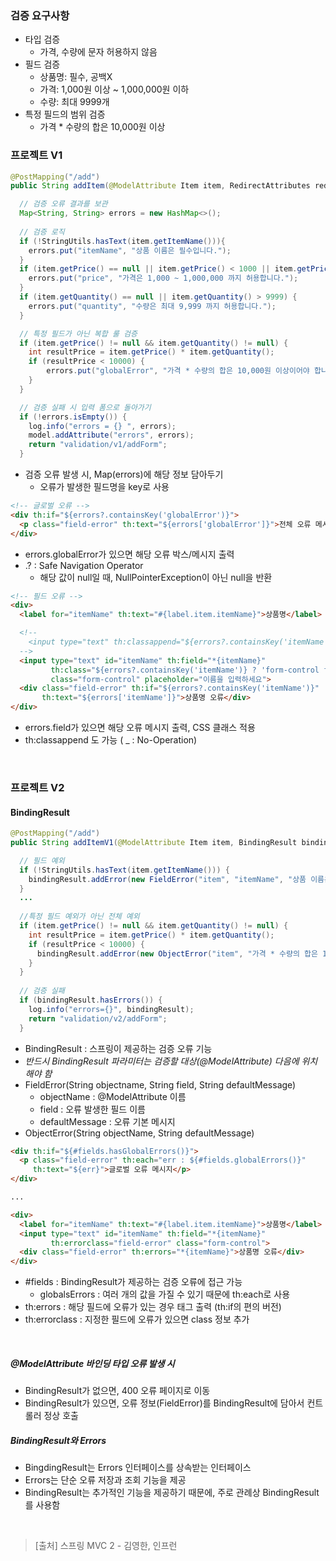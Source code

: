 ### 검증 요구사항
- 타입 검증
  - 가격, 수량에 문자 허용하지 않음
- 필드 검증
  - 상품명: 필수, 공백X
  - 가격: 1,000원 이상 ~ 1,000,000원 이하
  - 수량: 최대 9999개
- 특정 필드의 범위 검증
  - 가격 * 수량의 합은 10,000원 이상
  
### 프로젝트 V1
~~~ java
@PostMapping("/add")
public String addItem(@ModelAttribute Item item, RedirectAttributes redirectAttributes, Model model) {

  // 검증 오류 결과를 보관
  Map<String, String> errors = new HashMap<>();
        
  // 검증 로직
  if (!StringUtils.hasText(item.getItemName())){
    errors.put("itemName", "상품 이름은 필수입니다.");
  }
  if (item.getPrice() == null || item.getPrice() < 1000 || item.getPrice() > 1000000) {
    errors.put("price", "가격은 1,000 ~ 1,000,000 까지 허용합니다.");
  }
  if (item.getQuantity() == null || item.getQuantity() > 9999) {
    errors.put("quantity", "수량은 최대 9,999 까지 허용합니다.");
  }

  // 특정 필드가 아닌 복합 룰 검증
  if (item.getPrice() != null && item.getQuantity() != null) {
    int resultPrice = item.getPrice() * item.getQuantity();
    if (resultPrice < 10000) {
        errors.put("globalError", "가격 * 수량의 합은 10,000원 이상이어야 합니다. 현재 값 = " + resultPrice);
    }
  }

  // 검증 실패 시 입력 폼으로 돌아가기
  if (!errors.isEmpty()) {
    log.info("errors = {} ", errors);
    model.addAttribute("errors", errors);
    return "validation/v1/addForm";
  }
~~~
- 검증 오류 발생 시, Map(errors)에 해당 정보 담아두기
  - 오류가 발생한 필드명을 key로 사용
~~~ html
<!-- 글로벌 오류 -->
<div th:if="${errors?.containsKey('globalError')}">
  <p class="field-error" th:text="${errors['globalError']}">전체 오류 메시지</p>
</div>
~~~
- errors.globalError가 있으면 해당 오류 박스/메시지 출력
- .? : Safe Navigation Operator
  - 해당 값이 null일 때, NullPointerException이 아닌 null을 반환
  
~~~ html
<!-- 필드 오류 -->
<div>
  <label for="itemName" th:text="#{label.item.itemName}">상품명</label>

  <!-- 
    <input type="text" th:classappend="${errors?.containsKey('itemName')} ? 'field-error' : _" class="form-control">
  -->
  <input type="text" id="itemName" th:field="*{itemName}"
         th:class="${errors?.containsKey('itemName')} ? 'form-control field-error' : 'form-control'" 
         class="form-control" placeholder="이름을 입력하세요">
  <div class="field-error" th:if="${errors?.containsKey('itemName')}"
       th:text="${errors['itemName']}">상품명 오류</div>
</div>
~~~
- errors.field가 있으면 해당 오류 메시지 출력, CSS 클래스 적용
- th:classappend 도 가능 ( _ : No-Operation)
<br>

### 프로젝트 V2
#### BindingResult
~~~ java
@PostMapping("/add")
public String addItemV1(@ModelAttribute Item item, BindingResult bindingResult, RedirectAttributes redirectAttributes) {

  // 필드 예외
  if (!StringUtils.hasText(item.getItemName())) { 
    bindingResult.addError(new FieldError("item", "itemName", "상품 이름은 필수입니다."));
  }
  ...
  
  //특정 필드 예외가 아닌 전체 예외
  if (item.getPrice() != null && item.getQuantity() != null) {
    int resultPrice = item.getPrice() * item.getQuantity();
    if (resultPrice < 10000) {
      bindingResult.addError(new ObjectError("item", "가격 * 수량의 합은 10,000원 이상이어야 합니다.));
    }
  }
  
  // 검증 실패
  if (bindingResult.hasErrors()) {
    log.info("errors={}", bindingResult);
    return "validation/v2/addForm";
  }
~~~
- BindingResult : 스프링이 제공하는 검증 오류 기능
- _반드시 BindingResult 파라미터는 검증할 대상(@ModelAttribute) 다음에 위치해야 함_
- FieldError(String objectname, String field, String defaultMessage)
  - objectName : @ModelAttribute 이름
  - field : 오류 발생한 필드 이름
  - defaultMessage : 오류 기본 메시지
- ObjectError(String objectName, String defaultMessage)

~~~ html
<div th:if="${#fields.hasGlobalErrors()}">
  <p class="field-error" th:each="err : ${#fields.globalErrors()}"
     th:text="${err}">글로벌 오류 메시지</p>
</div>

...

<div>
  <label for="itemName" th:text="#{label.item.itemName}">상품명</label>
  <input type="text" id="itemName" th:field="*{itemName}" 
         th:errorclass="field-error" class="form-control">
  <div class="field-error" th:errors="*{itemName}">상품명 오류</div>
</div>
~~~
- #fields : BindingResult가 제공하는 검증 오류에 접근 가능
  - globalsErrors : 여러 개의 값을 가질 수 있기 때문에 th:each로 사용
- th:errors : 해당 필드에 오류가 있는 경우 태그 출력 (th:if의 편의 버전)
- th:errorclass : 지정한 필드에 오류가 있으면 class 정보 추가
<br>

##### @ModelAttribute 바인딩 타입 오류 발생 시
- BindingResult가 없으면, 400 오류 페이지로 이동
- BindingResult가 있으면, 오류 정보(FieldError)를 BindingResult에 담아서 컨트롤러 정상 호출

##### BindingResult와 Errors
- BingdingResult는 Errors 인터페이스를 상속받는 인터페이스
- Errors는 단순 오류 저장과 조회 기능을 제공
- BindingResult는 추가적인 기능을 제공하기 때문에, 주로 관례상 BindingResult를 사용함
<br>

> [출처] 스프링 MVC 2 - 김영한, 인프런
